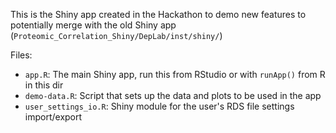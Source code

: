 This is the Shiny app created in the Hackathon to demo new features to potentially merge with the old Shiny app (`Proteomic_Correlation_Shiny/DepLab/inst/shiny/`)

Files:
- `app.R`: The main Shiny app, run this from RStudio or with `runApp()` from R in this dir
- `demo-data.R`: Script that sets up the data and plots to be used in the app
- `user_settings_io.R`: Shiny module for the user's RDS file settings import/export
